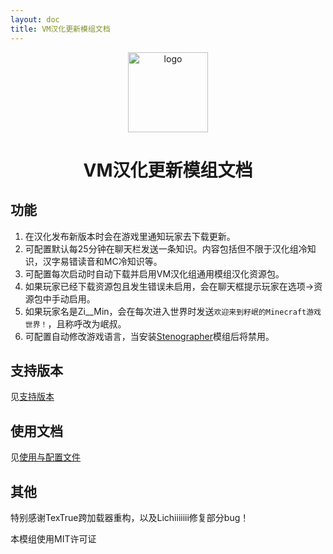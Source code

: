 ```yaml
---
layout: doc
title: VM汉化更新模组文档
---
```


<div align="center"> 
   <img height="128px" width="128px" alt="logo" src="https://cdn.modrinth.com/data/wvCSIW08/c6d47a463a59dd38faf9777c17c634f514fa5b1e.png"/> 
   <h1>VM汉化更新模组文档</h1>
</div> 

## 功能
1. 在汉化发布新版本时会在游戏里通知玩家去下载更新。
2. 可配置默认每25分钟在聊天栏发送一条知识。内容包括但不限于汉化组冷知识，汉字易错读音和MC冷知识等。
3. 可配置每次启动时自动下载并启用VM汉化组通用模组汉化资源包。
4. 如果玩家已经下载资源包且发生错误未启用，会在聊天框提示玩家在选项->资源包中手动启用。
5. 如果玩家名是Zi__Min，会在每次进入世界时发送`欢迎来到籽岷的Minecraft游戏世界！`，且称呼改为岷叔。
6. 可配置自动修改游戏语言，当安装[Stenographer](https://modrinth.com/mod/stenographer)模组后将禁用。

## 支持版本
见[支持版本](support)

## 使用文档
见[使用与配置文件](config)

## 其他
特别感谢TexTrue跨加载器重构，以及Lichiiiiiii修复部分bug！

本模组使用MIT许可证
